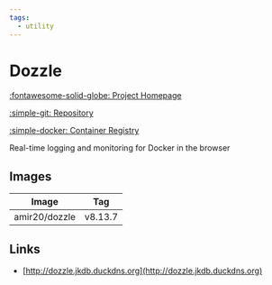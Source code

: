 ```yaml
---
tags:
  - utility
---
```

# Dozzle

[:fontawesome-solid-globe: Project Homepage](https://dozzle.dev/)

[:simple-git: Repository](https://github.com/amir20/dozzle)

[:simple-docker: Container Registry](https://hub.docker.com/r/amir20/dozzle)

Real-time logging and monitoring for Docker in the browser

## Images
| Image | Tag |
| --- | --- |
| amir20/dozzle | v8.13.7 |

## Links
- [http://dozzle.jkdb.duckdns.org](http://dozzle.jkdb.duckdns.org)

